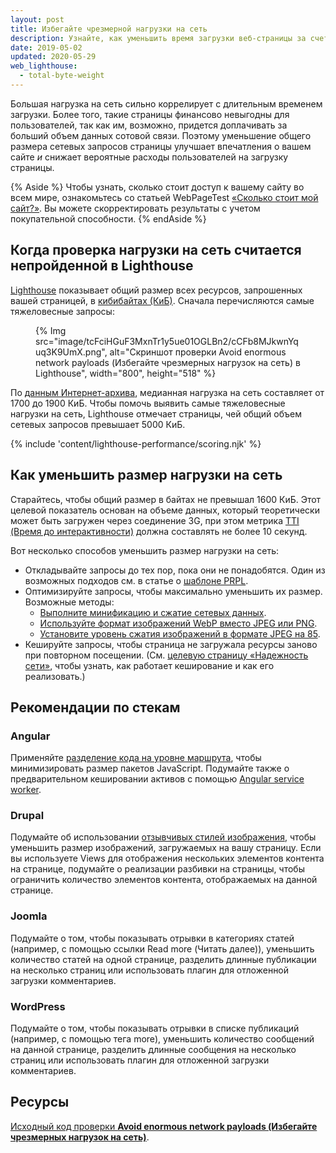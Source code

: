 ```yaml
---
layout: post
title: Избегайте чрезмерной нагрузки на сеть
description: Узнайте, как уменьшить время загрузки веб-страницы за счет уменьшения общего размера файлов ресурсов, которые вы предоставляете пользователям.
date: 2019-05-02
updated: 2020-05-29
web_lighthouse:
  - total-byte-weight
---
```


Большая нагрузка на сеть сильно коррелирует с длительным временем загрузки. Более того, такие страницы финансово невыгодны для пользователей, так как им, возможно, придется доплачивать за больший объем данных сотовой связи. Поэтому уменьшение общего размера сетевых запросов страницы улучшает впечатления о вашем сайте *и* снижает вероятные расходы пользователей на загрузку страницы.

{% Aside %} Чтобы узнать, сколько стоит доступ к вашему сайту во всем мире, ознакомьтесь со статьей WebPageTest [«Сколько стоит мой сайт?»](https://whatdoesmysitecost.com/). Вы можете скорректировать результаты с учетом покупательной способности. {% endAside %}

## Когда проверка нагрузки на сеть считается непройденной в Lighthouse

[Lighthouse](https://developer.chrome.com/docs/lighthouse/overview/) показывает общий размер всех ресурсов, запрошенных вашей страницей, в [кибибайтах (КиБ)](https://en.wikipedia.org/wiki/Kibibyte). Сначала перечисляются самые тяжеловесные запросы:

<figure>{% Img src="image/tcFciHGuF3MxnTr1y5ue01OGLBn2/cCFb8MJkwnYquq3K9UmX.png", alt="Скриншот проверки Avoid enormous network payloads (Избегайте чрезмерных нагрузок на сеть) в Lighthouse", width="800", height="518" %}</figure>

По [данным Интернет-архива](https://httparchive.org/reports/state-of-the-web?start=latest#bytesTotal), медианная нагрузка на сеть составляет от 1700 до 1900 КиБ. Чтобы помочь выявить самые тяжеловесные нагрузки на сеть, Lighthouse отмечает страницы, чей общий объем сетевых запросов превышает 5000 КиБ.

{% include 'content/lighthouse-performance/scoring.njk' %}

## Как уменьшить размер нагрузки на сеть

Старайтесь, чтобы общий размер в байтах не превышал 1600 КиБ. Этот целевой показатель основан на объеме данных, который теоретически может быть загружен через соединение 3G, при этом метрика [TTI (Время до интерактивности)](/tti/) должна составлять не более 10 секунд.

Вот несколько способов уменьшить размер нагрузки на сеть:

- Откладывайте запросы до тех пор, пока они не понадобятся. Один из возможных подходов см. в статье о [шаблоне PRPL](/apply-instant-loading-with-prpl).
- Оптимизируйте запросы, чтобы максимально уменьшить их размер. Возможные методы:
    - [Выполните минификацию и сжатие сетевых данных](/reduce-network-payloads-using-text-compression).
    - [Используйте формат изображений WebP вместо JPEG или PNG](/serve-images-webp).
    - [Установите уровень сжатия изображений в формате JPEG на 85](/use-imagemin-to-compress-images).
- Кешируйте запросы, чтобы страница не загружала ресурсы заново при повторном посещении. (См. [целевую страницу «Надежность сети»](/reliable), чтобы узнать, как работает кеширование и как его реализовать.)

## Рекомендации по стекам

### Angular

Применяйте [разделение кода на уровне маршрута](/route-level-code-splitting-in-angular/), чтобы минимизировать размер пакетов JavaScript. Подумайте также о предварительном кешировании активов с помощью [Angular service worker](/precaching-with-the-angular-service-worker/).

### Drupal

Подумайте об использовании [отзывчивых стилей изображения](https://www.drupal.org/docs/8/mobile-guide/responsive-images-in-drupal-8), чтобы уменьшить размер изображений, загружаемых на вашу страницу. Если вы используете Views для отображения нескольких элементов контента на странице, подумайте о реализации разбивки на страницы, чтобы ограничить количество элементов контента, отображаемых на данной странице.

### Joomla

Подумайте о том, чтобы показывать отрывки в категориях статей (например, с помощью ссылки Read more (Читать далее)), уменьшить количество статей на одной странице, разделить длинные публикации на несколько страниц или использовать плагин для отложенной загрузки комментариев.

### WordPress

Подумайте о том, чтобы показывать отрывки в списке публикаций (например, с помощью тега more), уменьшить количество сообщений на данной странице, разделить длинные сообщения на несколько страниц или использовать плагин для отложенной загрузки комментариев.

## Ресурсы

[Исходный код проверки **Avoid enormous network payloads (Избегайте чрезмерных нагрузок на сеть)**](https://github.com/GoogleChrome/lighthouse/blob/master/core/audits/byte-efficiency/total-byte-weight.js).
